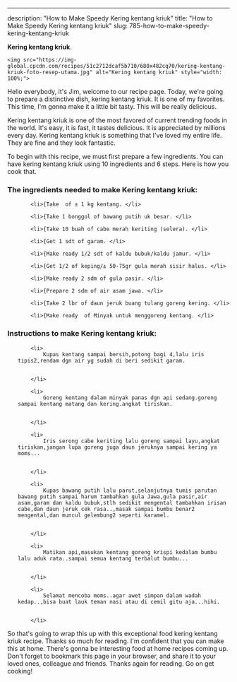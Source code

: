 ---
description: "How to Make Speedy Kering kentang kriuk"
title: "How to Make Speedy Kering kentang kriuk"
slug: 785-how-to-make-speedy-kering-kentang-kriuk

<p>
	<strong>Kering kentang kriuk</strong>. 
	
</p>
<p>
	
	<img src="https://img-global.cpcdn.com/recipes/51c2712dcaf5b710/680x482cq70/kering-kentang-kriuk-foto-resep-utama.jpg" alt="Kering kentang kriuk" style="width: 100%;">
	
	
</p>
<p>
	Hello everybody, it's Jim, welcome to our recipe page. Today, we're going to prepare a distinctive dish, kering kentang kriuk. It is one of my favorites. This time, I'm gonna make it a little bit tasty. This will be really delicious.
</p>
	
<p>
	Kering kentang kriuk is one of the most favored of current trending foods in the world. It's easy, it is fast, it tastes delicious. It is appreciated by millions every day. Kering kentang kriuk is something that I've loved my entire life. They are fine and they look fantastic.
</p>
<p>
	
</p>

<p>
To begin with this recipe, we must first prepare a few ingredients. You can have kering kentang kriuk using 10 ingredients and 6 steps. Here is how you cook that.
</p>

<h3>The ingredients needed to make Kering kentang kriuk:</h3>

<ol>
	
		<li>{Take  of ± 1 kg kentang. </li>
	
		<li>{Take 1 bonggol of bawang putih uk besar. </li>
	
		<li>{Take 10 buah of cabe merah keriting (selera). </li>
	
		<li>{Get 1 sdt of garam. </li>
	
		<li>{Make ready 1/2 sdt of kaldu bubuk/kaldu jamur. </li>
	
		<li>{Get 1/2 of keping/± 50-75gr gula merah sisir halus. </li>
	
		<li>{Make ready 2 sdm of gula pasir. </li>
	
		<li>{Prepare 2 sdm of air asam jawa. </li>
	
		<li>{Take 2 lbr of daun jeruk buang tulang goreng kering. </li>
	
		<li>{Make ready  of Minyak untuk menggoreng kentang. </li>
	
</ol>
<p>
	
</p>

<h3>Instructions to make Kering kentang kriuk:</h3>

<ol>
	
		<li>
			Kupas kentang sampai bersih,potong bagi 4,lalu iris tipis2,rendam dgn air yg sudah di beri sedikit garam.
			
			
		</li>
	
		<li>
			Goreng kentang dalam minyak panas dgn api sedang.goreng sampai kentang matang dan kering.angkat tiriskan.
			
			
		</li>
	
		<li>
			Iris serong cabe keriting lalu goreng sampai layu,angkat tiriskan,jangan lupa goreng juga daun jeruknya sampai kering ya moms...
			
			
		</li>
	
		<li>
			Kupas bawang putih lalu parut,selanjutnya tumis parutan bawang putih sampai harum tambahkan gula Jawa,gula pasir,air asam,garam dan kaldu bubuk,stlh sedikit mengental tambahkan irisan cabe,dan daun jeruk cek rasa..,masak sampai bumbu benar2 mengental,dan muncul gelembung2 seperti karamel.
			
			
		</li>
	
		<li>
			Matikan api,masukan kentang goreng krispi kedalam bumbu lalu aduk rata..sampai semua kentang terbalut bumbu...
			
			
		</li>
	
		<li>
			Selamat mencoba moms..agar awet simpan dalam wadah kedap..,bisa buat lauk teman nasi atau di cemil gitu aja...hihi.
			
			
		</li>
	
</ol>

<p>
	
</p>

<p>
	So that's going to wrap this up with this exceptional food kering kentang kriuk recipe. Thanks so much for reading. I'm confident that you can make this at home. There's gonna be interesting food at home recipes coming up. Don't forget to bookmark this page in your browser, and share it to your loved ones, colleague and friends. Thanks again for reading. Go on get cooking!
</p>
